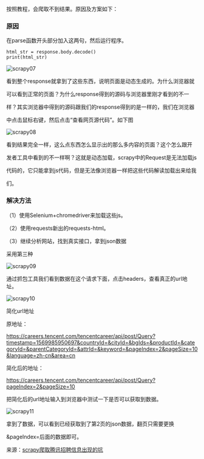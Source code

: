 按照教程，会爬取不到结果。原因及方案如下：

### 原因

在parse函数开头部分加入这两句，然后运行程序。
```
html_str = response.body.decode()
print(html_str)
```
![scrapy07](https://s1.ax1x.com/2020/06/15/NPnAmR.png)

看到整个response就拿到了这些东西，说明页面是动态生成的。为什么浏览器就

可以看到正常的页面？为什么response得到的源码与浏览器里刚才看到的不一

样？其实浏览器中得到的源码跟我们的response得到的是一样的，我们在浏览器

中点击鼠标右键，然后点击“查看网页源代码”。如下图

![scrapy08](https://s1.ax1x.com/2020/06/15/NPnPl4.png)

看到结果完全一样，这么点东西怎么显示出的那么多内容的页面？这个怎么跟开

发者工具中看到的不一样啊？这就是动态加载，scrapy中的Request是无法加载js

代码的，它只能拿到js代码，但是无法像浏览器一样把这些代码解读加载出来给我

们。

### 解决方法

（1）使用Selenium+chromedriver来加载这些js。

（2）使用requests新出的requests-html。

（3）继续分析网站，找到真实接口，拿到json数据

采用第三种

![scrapy09](https://s1.ax1x.com/2020/06/15/NPni6J.png)

通过抓包工具我们看到数据在这个请求下面，点击headers，查看真正的url地址。

![scrapy10](https://s1.ax1x.com/2020/06/15/NPnE01.png)

简化url地址

原地址：

https://careers.tencent.com/tencentcareer/api/post/Query?timestamp=1569985950697&countryId=&cityId=&bgIds=&productId=&categoryId=&parentCategoryId=&attrId=&keyword=&pageIndex=2&pageSize=10&language=zh-cn&area=cn

简化后的地址：

https://careers.tencent.com/tencentcareer/api/post/Query?pageIndex=2&pageSize=10

把简化后的url地址输入到浏览器中测试一下是否可以获取到数据。

![scrapy11](https://s1.ax1x.com/2020/06/15/NPnFX9.png)

拿到了数据，可以看到已经获取到了第2页的json数据，翻页只需要更换

&pageIndex=后面的数据即可。

来源：[scrapy爬取腾讯招聘信息出现的坑](https://blog.csdn.net/qq_44739762/article/details/101856412)
